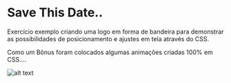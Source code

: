 # Save This Date..
Exercício exemplo criando uma logo em forma de bandeira para demonstrar as possibilidades de posicionamento e ajustes em tela através do CSS.

Como um Bônus foram colocados algumas animações criadas 100% em CSS....


![alt text](github.com/Nfelizola/SavetheDate/blob/main/img/ordem_jedi_01.jpg)
